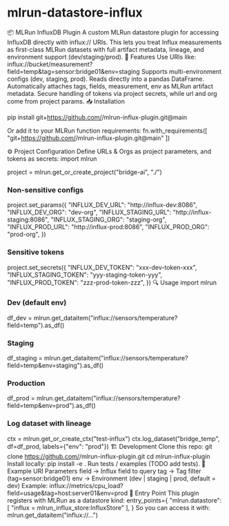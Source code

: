 # mlrun-datastore-influx

📦 MLRun InfluxDB Plugin
A custom MLRun datastore plugin for accessing InfluxDB directly with influx:// URIs.
This lets you treat Influx measurements as first-class MLRun datasets with full artifact metadata, lineage, and environment support (dev/staging/prod).
🚀 Features
Use URIs like:
influx://bucket/measurement?field=temp&tag=sensor:bridge01&env=staging
Supports multi-environment configs (dev, staging, prod).
Reads directly into a pandas DataFrame.
Automatically attaches tags, fields, measurement, env as MLRun artifact metadata.
Secure handling of tokens via project secrets, while url and org come from project params.
📥 Installation

pip install git+https://github.com/<your-org>/mlrun-influx-plugin.git@main

Or add it to your MLRun function requirements:
fn.with_requirements([
    "git+https://github.com/<your-org>/mlrun-influx-plugin.git@main"
])

⚙️ Project Configuration
Define URLs & Orgs as project parameters, and tokens as secrets:
import mlrun

project = mlrun.get_or_create_project("bridge-ai", "./")

### Non-sensitive configs
project.set_params({
    "INFLUX_DEV_URL": "http://influx-dev:8086",
    "INFLUX_DEV_ORG": "dev-org",
    "INFLUX_STAGING_URL": "http://influx-staging:8086",
    "INFLUX_STAGING_ORG": "staging-org",
    "INFLUX_PROD_URL": "http://influx-prod:8086",
    "INFLUX_PROD_ORG": "prod-org",
})

### Sensitive tokens
project.set_secrets({
    "INFLUX_DEV_TOKEN": "xxx-dev-token-xxx",
    "INFLUX_STAGING_TOKEN": "yyy-staging-token-yyy",
    "INFLUX_PROD_TOKEN": "zzz-prod-token-zzz",
})
🔍 Usage
import mlrun

### Dev (default env)
df_dev = mlrun.get_dataitem("influx://sensors/temperature?field=temp").as_df()

### Staging
df_staging = mlrun.get_dataitem("influx://sensors/temperature?field=temp&env=staging").as_df()

### Production
df_prod = mlrun.get_dataitem("influx://sensors/temperature?field=temp&env=prod").as_df()

### Log dataset with lineage
ctx = mlrun.get_or_create_ctx("test-influx")
ctx.log_dataset("bridge_temp", df=df_prod, labels={"env": "prod"})
🏗️ Development
Clone this repo:
git clone https://github.com/<your-org>/mlrun-influx-plugin.git
cd mlrun-influx-plugin
Install locally:
pip install -e .
Run tests / examples (TODO add tests).
📌 Example URI Parameters
field → Influx field to query
tag → Tag filter (tag=sensor:bridge01)
env → Environment (dev | staging | prod, default = dev)
Example:
influx://metrics/cpu_load?field=usage&tag=host:server01&env=prod
🧩 Entry Point
This plugin registers with MLRun as a datastore kind:
entry_points={
    "mlrun.datastore": [
        "influx = mlrun_influx_store:InfluxStore"
    ],
}
So you can access it with:
mlrun.get_dataitem("influx://...")
